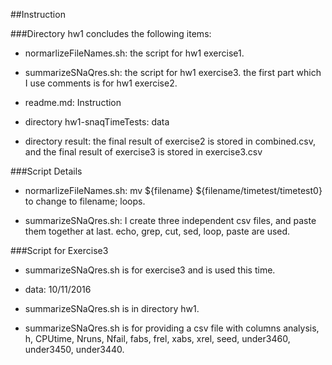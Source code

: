 ##Instruction

###Directory hw1 concludes the following items:

- normarlizeFileNames.sh: the script for hw1 exercise1.

- summarizeSNaQres.sh: the script for hw1 exercise3. the first part which I use comments is for hw1 exercise2.

- readme.md: Instruction

- directory hw1-snaqTimeTests: data

- directory result: the final result of exercise2 is stored in combined.csv, and the final result of exercise3 is stored in exercise3.csv

###Script Details

- normarlizeFileNames.sh: mv ${filename} ${filename/timetest/timetest0} to change to filename; loops.

- summarizeSNaQres.sh: I create three independent csv files, and paste them together at last. echo, grep, cut, sed, loop, paste are used.

###Script for Exercise3
- summarizeSNaQres.sh is for exercise3 and is used this time.

- data: 10/11/2016

- summarizeSNaQres.sh is in directory hw1.

- summarizeSNaQres.sh is for providing a csv file with columns analysis, h, CPUtime, Nruns, Nfail, fabs, frel, xabs, xrel, seed, under3460, under3450, under3440.
